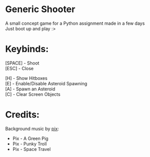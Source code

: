 # Generic Shooter
A small concept game for a Python assignment made in a few days <br>
Just boot up and play :>

# Keybinds:
[SPACE] - Shoot <br>
[ESC] - Close <br>

[H] - Show Hitboxes <br>
[E] - Enable/Disable Asteroid Spawning <br>
[A] - Spawn an Asteroid <br>
[C] - Clear Screen Objects <br>

# Credits:
Background music by [pix](https://www.youtube.com/@Pixverses):
 - Pix - A Green Pig
 - Pix - Punky Troll
 - Pix - Space Travel
